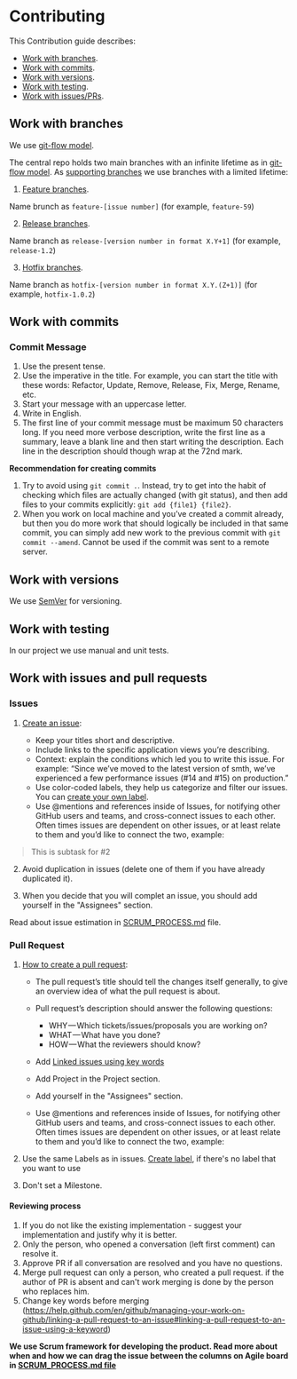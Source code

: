 # Contributing

This Contribution guide describes:

- [Work with branches](#work-with-branches).
- [Work with commits](#work-with-commits).
- [Work with versions](#work-with-versions).
- [Work with testing](#work-with-testing).
- [Work with issues/PRs](#work-with-issues-and-pull-requests).


## Work with branches

We use [git-flow model](https://nvie.com/posts/a-successful-git-branching-model/).

The central repo holds two main branches with an infinite lifetime as in [git-flow model](https://nvie.com/posts/a-successful-git-branching-model/#the-main-branches). As [supporting branches](https://nvie.com/posts/a-successful-git-branching-model/#supporting-branches) we use branches with a limited lifetime: 

1. [Feature branches](https://nvie.com/posts/a-successful-git-branching-model/#feature-branches).

Name brunch as `feature-[issue number]` (for example, `feature-59`)

2. [Release branches](https://nvie.com/posts/a-successful-git-branching-model/#release-branches).

Name branch as `release-[version number in format X.Y+1]` (for example, `release-1.2`)

3. [Hotfix branches](https://nvie.com/posts/a-successful-git-branching-model/#hotfix-branches).

Name branch as `hotfix-[version number in format X.Y.(Z+1)]` (for example, `hotfix-1.0.2`)

## Work with commits

### Commit Message

1. Use the present tense.
2. Use the imperative in the title. For example, you can start the title with these words: Refactor, Update, Remove, Release, Fix, Merge, Rename, etc.
3. Start your message with an uppercase letter.
4. Write in English.
5. The first line of your commit message must be maximum 50 characters long. If you need more verbose description, write the first line as a summary, leave a blank line and then start writing the description. Each line in the description should though wrap at the 72nd mark.

**Recommendation for creating commits**

1. Try to avoid using `git commit .`. Instead, try to get into the habit of checking which files are actually changed (with git status), and then add files to your commits explicitly: `git add {file1} {file2}`.
2. When you work on local machine and you’ve created a commit already, but then you do more work that should logically be included in that same commit, you can simply add new work to the previous commit with `git commit --amend`. Cannot be used if the commit was sent to a remote server.

## Work with versions

We use [SemVer](https://semver.org/) for versioning.

## Work with testing

In our project we use manual and unit tests.

## Work with issues and pull requests

### Issues 

1. [Create an issue](https://help.github.com/en/github/managing-your-work-on-github/creating-an-issue):

   - Keep your titles short and descriptive.
   - Include links to the specific application views you’re describing.
   - Context: explain the conditions which led you to write this issue. For example: “Since we’ve moved to the latest version of smth, we’ve experienced a few performance issues (#14 and #15) on production.”
   - Use color-coded labels, they help us categorize and filter our issues. You can [create your own label](https://help.github.com/en/github/managing-your-work-on-github/creating-a-label).
   - Use @mentions and references inside of Issues, for notifying other GitHub users and teams, and cross-connect issues to each other. Often times issues are dependent on other issues, or at least relate to them and you’d like to connect the two, example:

>This is subtask for #2

2. Avoid duplication in issues (delete one of them if you have already duplicated it).

3. When you decide that you will complet an issue, you should add yourself in the "Assignees" section.

Read about issue estimation in [SCRUM_PROCESS.md](https://github.com/dersim-davaod/CocoaHeads-iOS-School-Twitter-project/blob/master/docs/SCRUM_PROCESS.md) file.

### Pull Request

1. [How to create a pull request](https://help.github.com/en/github/collaborating-with-issues-and-pull-requests/creating-a-pull-request):

   - The pull request’s title should tell the changes itself generally, to give an overview idea of what the pull request is about.

   - Pull request’s description should answer the following questions:
     + WHY — Which tickets/issues/proposals you are working on?
     + WHAT — What have you done?
     + HOW — What the reviewers should know?

   - Add [Linked issues using key words](https://help.github.com/en/github/managing-your-work-on-github/linking-a-pull-request-to-an-issue#linking-a-pull-request-to-an-issue-using-a-keyword)
  
   - Add Project in the Project section.
  
   - Add yourself in the "Assignees" section.
   - Use @mentions and references inside of Issues, for notifying other GitHub users and teams, and cross-connect issues to each other. Often times issues are dependent on other issues, or at least relate to them and you’d like to connect the two, example:

2. Use the same Labels as in issues. [Create label](https://help.github.com/en/github/managing-your-work-on-github/creating-a-label), if there's no label that you want to use
3. Don't set a Milestone.

#### Reviewing process

1. If you do not like the existing implementation - suggest your implementation and justify why it is better.
2. Only the person, who opened a conversation (left first comment) can resolve it. 
3. Approve PR if all conversation are resolved and you have no questions.
4. Merge pull request can only a person, who created a pull request. if the author of PR is absent and can't work merging is done by the person who replaces him.
5. Change key words before merging (https://help.github.com/en/github/managing-your-work-on-github/linking-a-pull-request-to-an-issue#linking-a-pull-request-to-an-issue-using-a-keyword)

**We use Scrum framework for developing the product. Read more about when and how we can drag the issue between the columns on Agile board in [SCRUM_PROCESS.md file](https://github.com/dersim-davaod/CocoaHeads-iOS-School-Twitter-project/blob/master/docs/SCRUM_PROCESS.md)**
